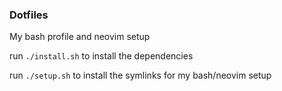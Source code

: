 
### Dotfiles
My bash profile and neovim setup

run `./install.sh` to install the dependencies

run `./setup.sh` to install the symlinks for my bash/neovim setup
